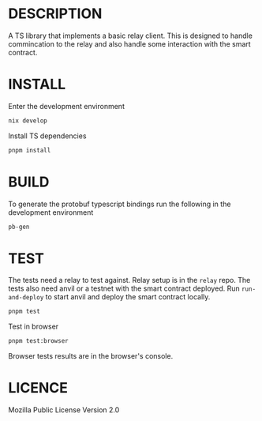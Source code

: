<!--
SPDX-FileCopyrightText: 2024 Mass Labs

SPDX-License-Identifier: MIT
-->

# DESCRIPTION

A TS library that implements a basic relay client. This is designed to handle commincation to the relay and also handle some interaction with the smart contract.

# INSTALL

Enter the development environment

```bash
nix develop
```

Install TS dependencies

```bash
pnpm install
```

# BUILD

To generate the protobuf typescript bindings run the following in the development environment

```bash
pb-gen
```

# TEST

The tests need a relay to test against. Relay setup is in the `relay` repo.
The tests also need anvil or a testnet with the smart contract deployed. Run `run-and-deploy` to start anvil and deploy the smart contract locally.

```bash
pnpm test
```

Test in browser

```bash
pnpm test:browser
```

Browser tests results are in the browser's console.

# LICENCE

Mozilla Public License
Version 2.0
